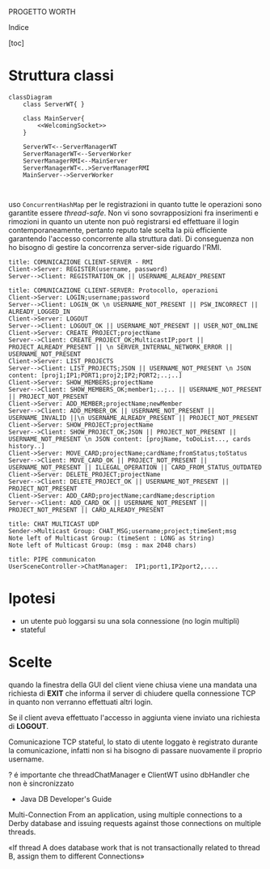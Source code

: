 PROGETTO WORTH

Indice

[toc]

# Struttura classi

```mermaid
classDiagram
	class ServerWT{ }
	
	class MainServer{
		<<WelcomingSocket>>
	}
	
	ServerWT<--ServerManagerWT
	ServerManagerWT<--ServerWorker
	ServerManagerRMI<--MainServer
	ServerManagerWT<..>ServerManagerRMI
	MainServer-->ServerWorker
	
	
```

uso `ConcurrentHashMap` per le registrazioni in quanto tutte le operazioni sono garantite essere *thread-safe*. 
Non vi sono sovrapposizioni fra inserimenti e rimozioni in quanto un utente non può registrarsi ed effettuare il login contemporaneamente, pertanto reputo tale scelta la più efficiente garantendo l'accesso concorrente alla struttura dati. 
Di conseguenza non ho bisogno di gestire la concorrenza server-side riguardo l'RMI.

```sequence
title: COMUNICAZIONE CLIENT-SERVER - RMI
Client->Server: REGISTER(username, password)
Server-->Client: REGISTRATION_OK || USERNAME_ALREADY_PRESENT
```



```sequence
title: COMUNICAZIONE CLIENT-SERVER: Protocollo, operazioni
Client->Server: LOGIN;username;password
Server-->Client: LOGIN_OK \n USERNAME_NOT_PRESENT || PSW_INCORRECT || ALREADY_LOGGED_IN
Client->Server: LOGOUT
Server-->Client: LOGOUT_OK || USERNAME_NOT_PRESENT || USER_NOT_ONLINE
Client->Server: CREATE_PROJECT;projectName
Server-->Client: CREATE_PROJECT_OK;MulticastIP;port || PROJECT_ALREADY_PRESENT || \n SERVER_INTERNAL_NETWORK_ERROR || USERNAME_NOT_PRESENT
Client->Server: LIST_PROJECTS
Server-->Client: LIST_PROJECTS;JSON || USERNAME_NOT_PRESENT \n JSON content: [proj1;IP1;PORT1;proj2;IP2;PORT2;..;..]
Client->Server: SHOW_MEMBERS;projectName
Server-->Client: SHOW_MEMBERS_OK;member1;..;.. || USERNAME_NOT_PRESENT || PROJECT_NOT_PRESENT
Client->Server: ADD_MEMBER;projectName;newMember
Server-->Client: ADD_MEMBER_OK || USERNAME_NOT_PRESENT || USERNAME_INVALID ||\n USERNAME_ALREADY_PRESENT || PROJECT_NOT_PRESENT
Client->Server: SHOW_PROJECT;projectName
Server-->Client: SHOW_PROJECT_OK;JSON || PROJECT_NOT_PRESENT || USERNAME_NOT_PRESENT \n JSON content: [projName, toDoList..., cards history..]
Client->Server: MOVE_CARD;projectName;cardName;fromStatus;toStatus
Server-->Client: MOVE_CARD_OK || PROJECT_NOT_PRESENT || USERNAME_NOT_PRESENT || ILLEGAL_OPERATION || CARD_FROM_STATUS_OUTDATED
Client->Server: DELETE_PROJECT;projectName
Server-->Client: DELETE_PROJECT_OK || USERNAME_NOT_PRESENT || PROJECT_NOT_PRESENT
Client->Server: ADD_CARD;projectName;cardName;description
Server-->Client: ADD_CARD_OK || USERNAME_NOT_PRESENT || PROJECT_NOT_PRESENT || CARD_ALREADY_PRESENT
```

```sequence
title: CHAT MULTICAST UDP
Sender->Multicast Group: CHAT_MSG;username;project;timeSent;msg
Note left of Multicast Group: (timeSent : LONG as String)
Note left of Multicast Group: (msg : max 2048 chars)
```



```sequence
title: PIPE communicaton
UserSceneController->ChatManager:  IP1;port1,IP2port2,....
```



# Ipotesi

- un utente può loggarsi su una sola connessione (no login multipli)
- stateful



# Scelte

quando la finestra della GUI del client viene chiusa viene una mandata una richiesta di **EXIT** che informa il server di chiudere quella connessione TCP in quanto non verranno effettuati altri login. 

Se il client aveva effettuato l'accesso in aggiunta viene inviato una richiesta di **LOGOUT**.

Comunicazione TCP stateful, lo stato di utente loggato è registrato durante la comunicazione, infatti non si ha bisogno di passare nuovamente il proprio username.



? é importante che threadChatManager e ClientWT usino dbHandler che non è sincronizzato



- Java DB Developer's Guide

Multi-Connection
From an application, using
multiple connections to a
Derby database and issuing
requests against those
connections on multiple
threads.

«If thread
A does database work that is not transactionally related to thread B, assign them to
different Connections»
